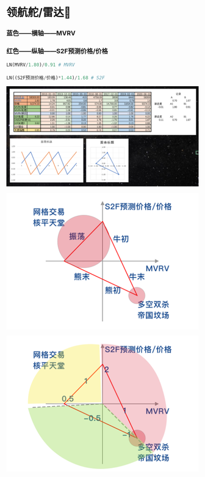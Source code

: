 # 领航舵/雷达🧭

### 蓝色——横轴——MVRV 

### 红色——纵轴——S2F预测价格/价格

```python
LN(MVRV/1.80)/0.91 # MVRV

LN((S2F预测价格/价格)*1.44)/1.68 # S2F
```

![](../.gitbook/assets/ping-mu-kuai-zhao-20210329-xia-wu-4.34.29.png)

![](../.gitbook/assets/ling-hang-duo-.png)

![](../.gitbook/assets/lei-da-.png)

